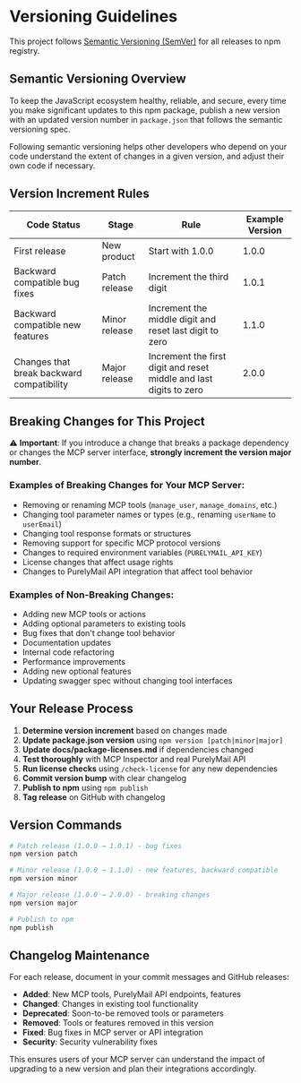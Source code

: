 # Versioning Guidelines

This project follows [Semantic Versioning (SemVer)](https://semver.org/) for all releases to npm registry.

## Semantic Versioning Overview

To keep the JavaScript ecosystem healthy, reliable, and secure, every time you make significant updates to this npm package, publish a new version with an updated version number in `package.json` that follows the semantic versioning spec.

Following semantic versioning helps other developers who depend on your code understand the extent of changes in a given version, and adjust their own code if necessary.

## Version Increment Rules

| Code Status | Stage | Rule | Example Version |
|-------------|-------|------|-----------------|
| First release | New product | Start with 1.0.0 | 1.0.0 |
| Backward compatible bug fixes | Patch release | Increment the third digit | 1.0.1 |
| Backward compatible new features | Minor release | Increment the middle digit and reset last digit to zero | 1.1.0 |
| Changes that break backward compatibility | Major release | Increment the first digit and reset middle and last digits to zero | 2.0.0 |

## Breaking Changes for This Project

⚠️ **Important**: If you introduce a change that breaks a package dependency or changes the MCP server interface, **strongly increment the version major number**.

### Examples of Breaking Changes for Your MCP Server:
- Removing or renaming MCP tools (`manage_user`, `manage_domains`, etc.)
- Changing tool parameter names or types (e.g., renaming `userName` to `userEmail`)
- Changing tool response formats or structures
- Removing support for specific MCP protocol versions
- Changes to required environment variables (`PURELYMAIL_API_KEY`)
- License changes that affect usage rights
- Changes to PurelyMail API integration that affect tool behavior

### Examples of Non-Breaking Changes:
- Adding new MCP tools or actions
- Adding optional parameters to existing tools
- Bug fixes that don't change tool behavior
- Documentation updates
- Internal code refactoring
- Performance improvements
- Adding new optional features
- Updating swagger spec without changing tool interfaces

## Your Release Process

1. **Determine version increment** based on changes made
2. **Update package.json version** using `npm version [patch|minor|major]`
3. **Update docs/package-licenses.md** if dependencies changed
4. **Test thoroughly** with MCP Inspector and real PurelyMail API
5. **Run license checks** using `/check-license` for any new dependencies
6. **Commit version bump** with clear changelog
7. **Publish to npm** using `npm publish`
8. **Tag release** on GitHub with changelog

## Version Commands

```bash
# Patch release (1.0.0 → 1.0.1) - bug fixes
npm version patch

# Minor release (1.0.0 → 1.1.0) - new features, backward compatible
npm version minor

# Major release (1.0.0 → 2.0.0) - breaking changes
npm version major

# Publish to npm
npm publish
```

## Changelog Maintenance

For each release, document in your commit messages and GitHub releases:
- **Added**: New MCP tools, PurelyMail API endpoints, features
- **Changed**: Changes in existing tool functionality
- **Deprecated**: Soon-to-be removed tools or parameters
- **Removed**: Tools or features removed in this version
- **Fixed**: Bug fixes in MCP server or API integration
- **Security**: Security vulnerability fixes

This ensures users of your MCP server can understand the impact of upgrading to a new version and plan their integrations accordingly.
